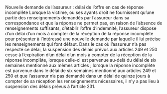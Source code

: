 Nouvelle demande de l’assureur : délai de l’offre en cas de réponse incomplète
Lorsque la victime, ou ses ayants droit ne fournissent qu’une partie des renseignements demandés par l’assureur dans sa correspondance et que la réponse ne permet pas, en raison de l’absence de renseignements suffisants, d’établir l’offre d’indemnité, l’assureur dispose d’un délai d’un mois à compter de la réception de la réponse incomplète pour présenter à l’intéressé une nouvelle demande par laquelle il lui précise les renseignements qui font défaut.
Dans le cas où l’assureur n’a pas respecté ce délai, la suspension des délais prévus aux articles 249 et 250 cesse à l’expiration d’un délai d’un mois à compter de la réception de la réponse incomplète, lorsque celle-ci est parvenue au-delà du délai de six semaines mentionné aux mêmes articles ; lorsque la réponse incomplète est parvenue dans le délai de six semaines mentionné aux articles 249 et 250 et que l’assureur n’a pas demandé dans un délai de quinze jours à compter de sa réception les renseignements nécessaires, il n’y a pas lieu à suspension des délais prévus à l’article 231.